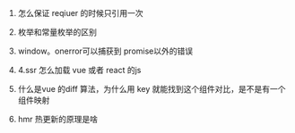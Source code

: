 1. 怎么保证 reqiuer 的时候只引用一次

2. 枚举和常量枚举的区别

3. window。onerror可以捕获到 promise以外的错误

4. 4.ssr 怎么加载 vue 或者 react 的js

5. 什么是vue 的diff 算法，为什么用 key 就能找到这个组件对比，是不是有一个组件映射

6. hmr 热更新的原理是啥